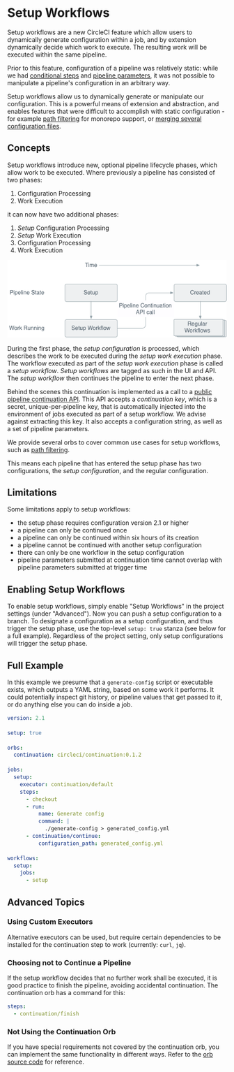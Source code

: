 # Setup Workflows

Setup workflows are a new CircleCI feature which allow users to
dynamically generate configuration within a job, and by extension
dynamically decide which work to execute. The resulting work will be
executed within the same pipeline.

Prior to this feature, configuration of a pipeline was relatively
static: while we had [conditional steps](https://circleci.com/docs/2.0/reusing-config/#defining-conditional-steps) and [pipeline parameters](https://circleci.com/docs/2.0/pipeline-variables/#pipeline-parameters-in-configuration), it was
not possible to manipulate a pipeline's configuration in an arbitrary
way.

Setup workflows allow us to dynamically generate or manipulate our
configuration. This is a powerful means of extension and abstraction,
and enables features that were difficult to accomplish with static
configuration - for example [path filtering](./path-filtering.md) for monorepo support, or
[merging several configuration files](https://github.com/circle-makotom/circle-advanced-setup-workflow).

## Concepts

Setup workflows introduce new, optional pipeline lifecycle phases,
which allow work to be executed. Where previously a pipeline has
consisted of two phases:

1. Configuration Processing
1. Work Execution

it can now have two additional phases:

1. *Setup* Configuration Processing
1. *Setup* Work Execution
1. Configuration Processing
1. Work Execution

![Schematic](./setup-workflows.png)

During the first phase, the _setup configuration_ is processed, which
describes the work to be executed during the _setup work execution_
phase. The workflow executed as part of the _setup work execution_ phase
is called a _setup workflow_. _Setup workflows_ are tagged as such in the
UI and API. The _setup workflow_ then continues the pipeline to enter
the next phase.

Behind the scenes this continuation is implemented as a call to a
[public pipeline continuation API](https://circleci.com/docs/api/v2/#operation/continuePipeline). This API accepts a _continuation key_,
which is a secret, unique-per-pipeline key, that is automatically
injected into the environment of jobs executed as part of a setup
workflow. We advise against extracting this key. It also accepts a
configuration string, as well as a set of pipeline parameters.

We provide several orbs to cover common use cases for setup workflows,
such as [path filtering](https://circleci.com/developer/orbs/orb/circleci/path-filtering).

This means each pipeline that has entered the setup phase has two
configurations, the _setup configuration_, and the regular
configuration.

## Limitations

Some limitations apply to setup workflows:

- the setup phase requires configuration version 2.1 or higher
- a pipeline can only be continued once
- a pipeline can only be continued within six hours of its creation
- a pipeline cannot be continued with another setup configuration
- there can only be one workflow in the setup configuration
- pipeline parameters submitted at continuation time cannot overlap
  with pipeline parameters submitted at trigger time

## Enabling Setup Workflows

To enable setup workflows, simply enable "Setup Workflows" in the
project settings (under "Advanced"). Now you can push a setup
configuration to a branch. To designate a configuration as a setup
configuration, and thus trigger the setup phase, use the top-level
`setup: true` stanza (see below for a full example). Regardless of the
project setting, only setup configurations will trigger the setup
phase.

## Full Example

In this example we presume that a `generate-config` script or executable
exists, which outputs a YAML string, based on some work it performs.
It could potentially inspect git history, or pipeline values that get
passed to it, or do anything else you can do inside a job.

```yaml
version: 2.1

setup: true

orbs:
  continuation: circleci/continuation:0.1.2

jobs:
  setup:
    executor: continuation/default
    steps:
      - checkout
      - run:
          name: Generate config
          command: |
            ./generate-config > generated_config.yml
      - continuation/continue:
          configuration_path: generated_config.yml

workflows:
  setup:
    jobs:
      - setup
```

## Advanced Topics

### Using Custom Executors

Alternative executors can be used, but require certain dependencies to
be installed for the continuation step to work (currently: `curl`,
`jq`).

### Choosing not to Continue a Pipeline

If the setup workflow decides that no further work shall be executed,
it is good practice to finish the pipeline, avoiding accidental
continuation. The continuation orb has a command for this:

```yaml
steps:
  - continuation/finish
```

### Not Using the Continuation Orb

If you have special requirements not covered by the continuation orb,
you can implement the same functionality in different ways. Refer to
the [orb source code](https://app.circleci.com/pipelines/github/CircleCI-Public/continuation-orb) for reference.
